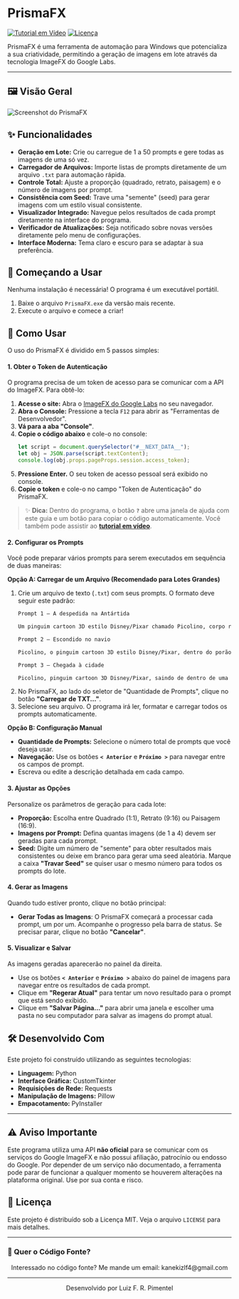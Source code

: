 # PrismaFX

[![Tutorial em Vídeo](https://img.shields.io/badge/Tutorial-YouTube-red)](https://www.youtube.com/watch?v=f_NrxFAwhZ0)
[![Licença](https://img.shields.io/badge/Licença-MIT-blue.svg)](https://github.com/KanekiZLF/PrismaFX---Gerador-ImageFX-em-Lote/blob/master/license.txt)

PrismaFX é uma ferramenta de automação para Windows que potencializa a sua criatividade, permitindo a geração de imagens em lote através da tecnologia ImageFX do Google Labs.

---

## 🖼️ Visão Geral

![Screenshot do PrismaFX](https://img001.prntscr.com/file/img001/QWSIDYRWQk-r5AyoV_ttMw.png)

## ✨ Funcionalidades

- **Geração em Lote:** Crie ou carregue de 1 a 50 prompts e gere todas as imagens de uma só vez.
- **Carregador de Arquivos:** Importe listas de prompts diretamente de um arquivo `.txt` para automação rápida.
- **Controle Total:** Ajuste a proporção (quadrado, retrato, paisagem) e o número de imagens por prompt.
- **Consistência com Seed:** Trave uma "semente" (seed) para gerar imagens com um estilo visual consistente.
- **Visualizador Integrado:** Navegue pelos resultados de cada prompt diretamente na interface do programa.
- **Verificador de Atualizações:** Seja notificado sobre novas versões diretamente pelo menu de configurações.
- **Interface Moderna:** Tema claro e escuro para se adaptar à sua preferência.

## 🚀 Começando a Usar

Nenhuma instalação é necessária! O programa é um executável portátil.

1.  Baixe o arquivo `PrismaFX.exe` da versão mais recente.
2.  Execute o arquivo e comece a criar!

## 📖 Como Usar

O uso do PrismaFX é dividido em 5 passos simples:

#### 1. Obter o Token de Autenticação

O programa precisa de um token de acesso para se comunicar com a API do ImageFX. Para obtê-lo:

1.  **Acesse o site:** Abra o [ImageFX do Google Labs](https://labs.google/fx/pt/tools/image-fx) no seu navegador.
2.  **Abra o Console:** Pressione a tecla `F12` para abrir as "Ferramentas de Desenvolvedor".
3.  **Vá para a aba "Console"**.
4.  **Copie o código abaixo** e cole-o no console:
    ```javascript
    let script = document.querySelector("#__NEXT_DATA__");
    let obj = JSON.parse(script.textContent);
    console.log(obj.props.pageProps.session.access_token);
    ```
5.  **Pressione Enter.** O seu token de acesso pessoal será exibido no console.
6.  **Copie o token** e cole-o no campo "Token de Autenticação" do PrismaFX.

> ✨ **Dica:** Dentro do programa, o botão **`?`** abre uma janela de ajuda com este guia e um botão para copiar o código automaticamente. Você também pode assistir ao **[tutorial em vídeo](https://www.youtube.com/watch?v=f_NrxFAwhZ0)**.

#### 2. Configurar os Prompts

Você pode preparar vários prompts para serem executados em sequência de duas maneiras:

**Opção A: Carregar de um Arquivo (Recomendado para Lotes Grandes)**

1.  Crie um arquivo de texto (`.txt`) com seus prompts. O formato deve seguir este padrão:
    ```txt
    Prompt 1 – A despedida na Antártida

    Um pinguim cartoon 3D estilo Disney/Pixar chamado Picolino, corpo rechonchudo, penas pretas e brancas brilhantes, olhos grandes expressivos, bochechas fofas, usando uma mochila amarela e carregando um caderninho de anotações preso com elástico. Ele está em pé sobre uma rocha de gelo, olhando o horizonte cheio de icebergs iluminados por um pôr do sol rosado e laranja. Atmosfera mágica, cinematográfica, leve névoa no ar, reflexo dourado no mar congelado. Ângulo: plano médio com leve contra-plongée para transmitir coragem.
    
    Prompt 2 – Escondido no navio
    
    Picolino, o pinguim cartoon 3D estilo Disney/Pixar, dentro do porão de um navio de carga, escondido em uma caixa de madeira aberta, com apenas seus olhos grandes e curiosos espiando pela fresta. Sua mochila amarela aparece levemente, e o caderninho está sobre suas patas. Ambiente escuro iluminado por uma única lâmpada pendurada, criando um contraste engraçado e dramático. Estilo vibrante, texturas detalhadas de madeira e metal enferrujado. Ângulo: close divertido, destacando sua expressão curiosa.
    
    Prompt 3 – Chegada à cidade
    
    Picolino, pinguim cartoon 3D Disney/Pixar, saindo de dentro de uma caixa no porto movimentado de uma...
    ```
2.  No PrismaFX, ao lado do seletor de "Quantidade de Prompts", clique no botão **"Carregar de TXT..."**.
3.  Selecione seu arquivo. O programa irá ler, formatar e carregar todos os prompts automaticamente.

**Opção B: Configuração Manual**

- **Quantidade de Prompts:** Selecione o número total de prompts que você deseja usar.
- **Navegação:** Use os botões **`< Anterior`** e **`Próximo >`** para navegar entre os campos de prompt.
- Escreva ou edite a descrição detalhada em cada campo.

#### 3. Ajustar as Opções

Personalize os parâmetros de geração para cada lote:

- **Proporção:** Escolha entre Quadrado (1:1), Retrato (9:16) ou Paisagem (16:9).
- **Imagens por Prompt:** Defina quantas imagens (de 1 a 4) devem ser geradas para cada prompt.
- **Seed:** Digite um número de "semente" para obter resultados mais consistentes ou deixe em branco para gerar uma seed aleatória. Marque a caixa **"Travar Seed"** se quiser usar o mesmo número para todos os prompts do lote.

#### 4. Gerar as Imagens

Quando tudo estiver pronto, clique no botão principal:

- **Gerar Todas as Imagens**: O PrismaFX começará a processar cada prompt, um por um. Acompanhe o progresso pela barra de status. Se precisar parar, clique no botão **"Cancelar"**.

#### 5. Visualizar e Salvar

As imagens geradas aparecerão no painel da direita.

- Use os botões **`< Anterior`** e **`Próximo >`** abaixo do painel de imagens para navegar entre os resultados de cada prompt.
- Clique em **"Regerar Atual"** para tentar um novo resultado para o prompt que está sendo exibido.
- Clique em **"Salvar Página..."** para abrir uma janela e escolher uma pasta no seu computador para salvar as imagens do prompt atual.

## 🛠️ Desenvolvido Com

Este projeto foi construído utilizando as seguintes tecnologias:

* **Linguagem:** Python
* **Interface Gráfica:** CustomTkinter
* **Requisições de Rede:** Requests
* **Manipulação de Imagens:** Pillow
* **Empacotamento:** PyInstaller

---

## ⚠️ Aviso Importante

Este programa utiliza uma API **não oficial** para se comunicar com os serviços do Google ImageFX e não possui afiliação, patrocínio ou endosso do Google. Por depender de um serviço não documentado, a ferramenta pode parar de funcionar a qualquer momento se houverem alterações na plataforma original. Use por sua conta e risco.

## 📜 Licença

Este projeto é distribuído sob a Licença MIT. Veja o arquivo `LICENSE` para mais detalhes.

---

### 📩 Quer o Código Fonte? 
<p align="center">
  Interessado no código fonte? Me mande um email: kanekizlf4@gmail.com
</p>

---
<p align="center">
  Desenvolvido por Luiz F. R. Pimentel
</p>
